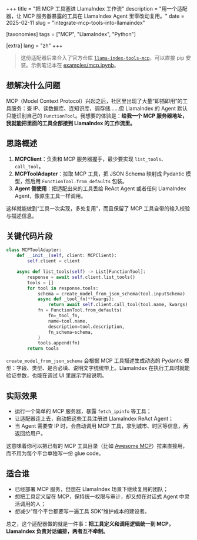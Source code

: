 +++
title = "把 MCP 工具塞进 LlamaIndex 工作流"
description = "用一个适配器，让 MCP 服务器暴露的工具在 LlamaIndex Agent 里零改动复用。"
date = 2025-02-11
slug = "integrate-mcp-tools-into-llamaindex"

[taxonomies]
tags = ["MCP", "LlamaIndex", "Python"]

[extra]
lang = "zh"
+++

> 这份适配器后来合入了官方仓库 [`llama-index-tools-mcp`](https://pypi.org/project/llama-index-tools-mcp/)，可以直接 pip 安装。示例笔记本在 [examples/mcp.ipynb](https://github.com/run-llama/llama_index/blob/main/llama-index-integrations/tools/llama-index-tools-mcp/examples/mcp.ipynb)。

## 想解决什么问题

MCP（Model Context Protocol）兴起之后，社区里出现了大量“即插即用”的工具服务：查 IP、读数据库、连知识库、调存储……但 LlamaIndex 的 Agent 默认只能识别自己的 `FunctionTool`。我想要的体验是：**给我一个 MCP 服务器地址，我就能把里面的工具全部接到 LlamaIndex 的工作流里。**

## 思路概述

1. **MCPClient**：负责和 MCP 服务器握手，最少要实现 `list_tools`、`call_tool`。
2. **MCPToolAdapter**：拉取 MCP 工具，把 JSON Schema 映射成 Pydantic 模型，然后用 `FunctionTool.from_defaults` 包装。
3. **Agent 侧使用**：把适配出来的工具丢给 ReAct Agent 或者任何 LlamaIndex Agent，像原生工具一样调用。

这样就能做到“工具一次实现，多处复用”，而且保留了 MCP 工具自带的输入校验与描述信息。

## 关键代码片段

```python
class MCPToolAdapter:
    def __init__(self, client: MCPClient):
        self.client = client

    async def list_tools(self) -> List[FunctionTool]:
        response = await self.client.list_tools()
        tools = []
        for tool in response.tools:
            schema = create_model_from_json_schema(tool.inputSchema)
            async def _tool_fn(**kwargs):
                return await self.client.call_tool(tool.name, kwargs)
            fn = FunctionTool.from_defaults(
                fn=_tool_fn,
                name=tool.name,
                description=tool.description,
                fn_schema=schema,
            )
            tools.append(fn)
        return tools
```

`create_model_from_json_schema` 会根据 MCP 工具描述生成动态的 Pydantic 模型：字段、类型、是否必填、说明文字统统带上。LlamaIndex 在执行工具时就能验证参数，也能在调试 UI 里展示字段说明。

## 实际效果

- 运行一个简单的 MCP 服务器，暴露 `fetch_ipinfo` 等工具；
- 让适配器连上去，自动把这些工具注册进 LlamaIndex ReAct Agent；
- 当 Agent 需要查 IP 时，会自动调用 MCP 工具，拿到城市、时区等信息，再返回给用户。

这意味着你可以把已有的 MCP 工具目录（比如 [Awesome MCP](https://github.com/AlexMili/Awesome-MCP)）拉来直接用，而不用为每个平台单独写一份 glue code。

## 适合谁

- 已经部署 MCP 服务，但想在 LlamaIndex 场景下继续复用的团队；
- 想把工具定义留在 MCP，保持统一权限与审计，却又想在对话式 Agent 中灵活调用的人；
- 想减少“每个平台都要写一遍工具 SDK”维护成本的建设者。

总之，这个适配器做的就是一件事：**把工具定义和调用逻辑统一到 MCP，LlamaIndex 负责对话编排，两者互不牵制。**
